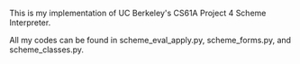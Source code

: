 This is my implementation of UC Berkeley's CS61A Project 4 Scheme Interpreter.

All my codes can be found in scheme_eval_apply.py, scheme_forms.py, and scheme_classes.py.
